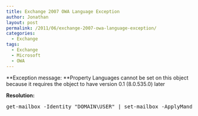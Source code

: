 ```yaml
---
title: Exchange 2007 OWA Language Exception
author: Jonathan
layout: post
permalink: /2011/06/exchange-2007-owa-language-exception/
categories:
  - Exchange
tags:
  - Exchange
  - Microsoft
  - OWA
---
```

**Exception message: **Property Languages cannot be set on this object because it requires the object to have version 0.1 (8.0.535.0) later

**Resolution:**

<pre class="brush: powershell; title: ; notranslate" title="">get-mailbox -Identity "DOMAIN\USER" | set-mailbox -ApplyMandatoryProperties
</pre>